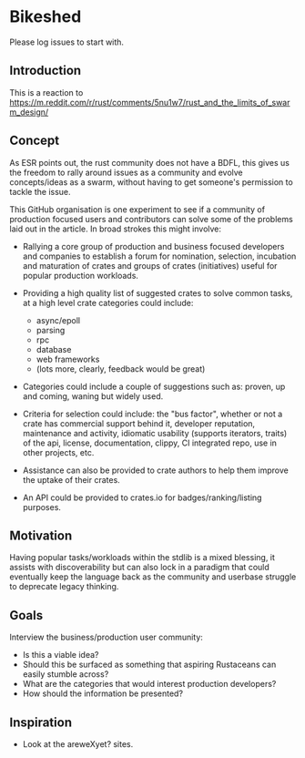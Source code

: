 # Bikeshed

Please log issues to start with.

## Introduction

This is a reaction to https://m.reddit.com/r/rust/comments/5nu1w7/rust_and_the_limits_of_swarm_design/

## Concept

As ESR points out, the rust community does not have a BDFL, this gives us the freedom to rally around issues as a community and evolve concepts/ideas as a swarm, without having to get someone's permission to tackle the issue. 

This GitHub organisation is one experiment to see if a community of production focused users and contributors can solve some of the problems laid out in the article. In broad strokes this might involve:

- Rallying a core group of production and business focused developers and companies to establish a forum for nomination, selection, incubation and maturation of crates and groups of crates (initiatives) useful for popular production workloads.

- Providing a high quality list of suggested crates to solve common tasks, at a high level crate categories could include: 
  
  - async/epoll
  - parsing
  - rpc
  - database
  - web frameworks
  - (lots more, clearly, feedback would be great)
  
- Categories could include a couple of suggestions such as: proven, up and coming, waning but widely used.

- Criteria for selection could include: the "bus factor", whether or not a crate has commercial support behind it, developer reputation, maintenance and activity, idiomatic usability (supports iterators, traits) of the api, license, documentation, clippy, CI integrated repo, use in other projects, etc.

- Assistance can also be provided to crate authors to help them improve the uptake of their crates.

- An API could be provided to crates.io for badges/ranking/listing purposes.

## Motivation

Having popular tasks/workloads within the stdlib is a mixed blessing, it assists with discoverability but can also lock in a paradigm that could eventually keep the language back as the community and userbase struggle to deprecate legacy thinking.

## Goals

Interview the business/production user community:

- Is this a viable idea?
- Should this be surfaced as something that aspiring Rustaceans can easily stumble across?
- What are the categories that would interest production developers?
- How should the information be presented?

## Inspiration

- Look at the areweXyet? sites.


